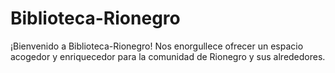 # Biblioteca-Rionegro
¡Bienvenido a Biblioteca-Rionegro! Nos enorgullece ofrecer un espacio acogedor y enriquecedor para la comunidad de Rionegro y sus alrededores.
